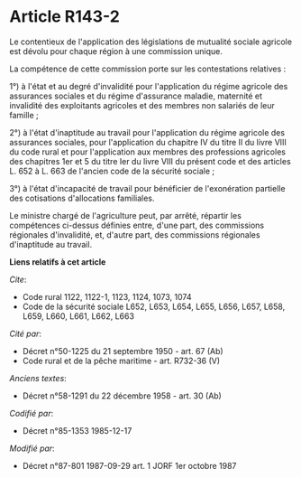 # Article R143-2

Le contentieux de l'application des législations de mutualité sociale agricole est dévolu pour chaque région à une commission
unique. 

La compétence de cette commission porte sur les contestations relatives : 

1°) à l'état et au degré d'invalidité pour l'application du régime agricole des assurances sociales et du régime d'assurance
maladie, maternité et invalidité des exploitants agricoles et des membres non salariés de leur famille ; 

2°) à l'état d'inaptitude au travail pour l'application du régime agricole des assurances sociales, pour l'application du
chapitre IV du titre II du livre VIII du code rural et pour l'application aux membres des professions agricoles des chapitres
1er et 5 du titre Ier du livre VIII du présent code et des articles L. 652 à L. 663 de l'ancien code de la sécurité
sociale ; 

3°) à l'état d'incapacité de travail pour bénéficier de l'exonération partielle des cotisations d'allocations familiales.

Le ministre chargé de l'agriculture peut, par arrêté, répartir les compétences ci-dessus définies entre, d'une part, des
commissions régionales d'invalidité, et, d'autre part, des commissions régionales d'inaptitude au travail.

**Liens relatifs à cet article**

_Cite_:

  - Code rural 1122, 1122-1, 1123, 1124, 1073, 1074
  - Code de la sécurité sociale L652, L653, L654, L655, L656, L657, L658, L659, L660, L661, L662, L663

_Cité par_:

  - Décret n°50-1225 du 21 septembre 1950 - art. 67 (Ab)
  - Code rural et de la pêche maritime - art. R732-36 (V)

_Anciens textes_:

  - Décret n°58-1291 du 22 décembre 1958 - art. 30 (Ab)

_Codifié par_:

  - Décret n°85-1353 1985-12-17

_Modifié par_:

  - Décret n°87-801 1987-09-29 art. 1 JORF 1er octobre 1987
